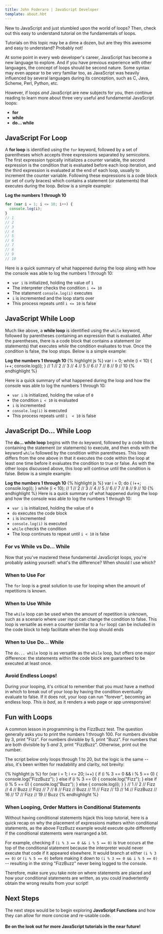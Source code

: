 ```yaml
---
title: John Foderaro | JavaScript Developer
template: about.hbt
---
```


New to JavaScript and just stumbled upon the world of loops? Then, check out this easy to understand tutorial on the fundamentals of loops.

Tutorials on this topic may be a dime a dozen, but are they this awesome and easy to understand? Probably not!

At some point in every web developer's career, JavaScript has become a new language to explore. And if you have previous experience with other languages, the concept of loops should be second nature. Some syntax may even appear to be very familiar too, as JavaScript was heavily influenced by several languages during its conception, such as C, Java, Scheme, Perl, Python, etc.

However, if loops *and* JavaScript are new subjects for you, then continue reading to learn more about three very useful and fundamental JavaScript loops:

- **for**
- **while**
- **do... while**

## JavaScript **For Loop**
A **for loop** is identified using the `for` keyword, followed by a set of parentheses which accepts three expressions separated by semicolons. The first expression typically initializes a counter variable, the second expression is the condition that is evaluated before each loop iteration, and the third expression is evaluated at the end of each loop, usually to increment the counter variable. Following these expressions is a code block (or set of curly braces) which contains a statement (or statements) that executes during the loop. Below is a simple example:

**Log the numbers 1 through 10**
```javascript
for (var i = 1; i <= 10; i++) {
  console.log(i);
}
// 1
// 2
// 3
// 4
// 5
// 6
// 7
// 8
// 9
// 10
```

Here is a quick summary of what happened during the loop along with how the console was able to log the numbers 1 through 10:

- `var i` is initialized, holding the value of `1`
- The interpreter checks the condition `i <= 10`
- The statement `console.log(i)` executes
- `i` is incremented and the loop starts over
- This process repeats until `i <= 10` is false

## JavaScript **While Loop**
Much like above, a **while loop** is identified using the `while` keyword, followed by parentheses containing an expression that is evaluated. After the parentheses, there is a code block that contains a statement (or statements) that executes *while* the condition evaluates to true. Once the condition is false, the loop stops. Below is a simple example:

**Log the numbers 1 through 10**
{% highlight js %}
var i = 0;
while (i < 10) {
  i++;
  console.log(i);
}
// 1
// 2
// 3
// 4
// 5
// 6
// 7
// 8
// 9
// 10
{% endhighlight %}

Here is a quick summary of what happened during the loop and how the console was able to log the numbers 1 through 10:

- `var i` is initialized, holding the value of `0`
- the condition `i < 10` is evaluated
- `i` is incremented
- `console.log(i)` is executed
- This process repeats until `i  < 10` is false

## JavaScript **Do... While Loop**
The **do... while loop** begins with the `do` keyword, followed by a code block containing the statement (or statements) to execute, and then ends with the keyword `while` followed by the condition within parentheses. This loop differs from the one above in that it executes the code within the loop at least one time before it evaluates the condition to true or false. As with the other loops discussed above, this loop will continue until the condition is false. Below is a simple example:

**Log the numbers 1 through 10**
{% highlight js %}
var i = 0;
do {
  i++;
  console.log(i);
} while (i < 10);
// 1
// 2
// 3
// 4
// 5
// 6
// 7
// 8
// 9
// 10
{% endhighlight %}
Here is a quick summary of what happened during the loop and how the console was able to log the numbers 1 through 10:

- `var i` is initialized, holding the value of `0`
- `do`  executes the code block
- `i` is incremented
- `console.log(i)` is executed
- `while` checks the condition
- The loop continues to repeat until `i < 10` is false

### **For** vs **While** vs **Do... While**
Now that you've mastered these fundamental JavaScript loops, you're probably asking yourself: what's the difference? When should I use which?

### When to Use **For**
The `for` loop is a great solution to use for looping when the amount of repetitions is known.

### When to Use **While**
The `while` loop can be used when the amount of repetition is unknown, such as a scenario where user input can change the condition to false. This loop is versatile as even a counter (similar to a `for` loop) can be included in the code block to help facilitate when the loop should ends

### When to Use **Do... While**
The `do... while` loop is as versatile as the `while` loop, but offers one major difference: the statements within the code block are guaranteed to be executed at least once.

### Avoid Endless Loops!
During your looping, it's critical to remember that you must have a method in which to break out of your loop by having the condition eventually evaluate to false. If it does not, your loop can run "forever", becoming an endless loop. *This is bad*, as it renders a web page or app unresponsive!

## Fun with Loops
A common lesson in programming is the FizzBuzz test. The question generally asks you to print the numbers 1 through 100. For numbers divisible by 3, print "Fizz". For numbers divisible by 5, print "Buzz". For numbers that are both divisible by 5 *and* 3, print "FizzBuzz". Otherwise, print out the number.

The script below only loops through 1 to 20, but the logic is the same -- also, it's been written for readability and clarity, not brevity:

{% highlight js %}
for (var i = 1; i <= 20; i++) {
  if (i % 3 == 0 && i % 5 == 0) {
    console.log("FizzBuzz");
  } else if (i % 3 == 0) {
    console.log("Fizz");
  } else if (i % 5 == 0) {
    console.log("Buzz");
  } else {
    console.log(i);
  }
}
// 1
// 2
// Fizz
// 4
// Buzz
// Fizz
// 7
// 8
// Fizz
// Buzz
// 11
// Fizz
// 13
// 14
// FizzBuzz
// 16
// 17
// Fizz
// 19
// Buzz
{% endhighlight %}

### When Looping, Order Matters in Conditional Statements

Without having conditional statements hijack this loop tutorial, here is a quick recap on why the placement of expressions matters within conditional statements, as the above FizzBuzz example would execute quite differently if the conditional statements were rearranged a bit.

For example, checking if `(i % 3 == 0 && i % 5 == 0)` is true occurs at the top of the conditional statement because the interpreter would never execute that code if it appeared elsewhere. It would branch at either `(i % 3 == 0)` or `(i % 5 == 0)` before making it down to `(i % 3 == 0 && i % 5 == 0)` -- resulting in the string "FizzBuzz" never being logged to the console.

Therefore, make sure you take note on where statements are placed and how your conditional statements are written, as you could inadvertently obtain the wrong results from your script!

## Next Steps
The next steps would be to begin exploring **JavaScript Functions** and how they can allow for more concise and re-usable code.

#### Be on the look out for more JavaScript tutorials in the near future!
